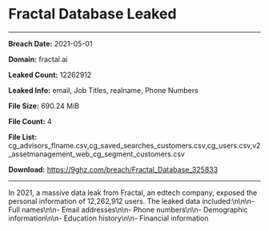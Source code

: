 # Fractal Database Leaked

------------
**Breach Date:** 2021-05-01

**Domain:** fractal.ai

**Leaked Count:** 12262912

**Leaked Info:** email, Job Titles, realname, Phone Numbers

**File Size:** 690.24 MiB

**File Count:** 4

**File List:** cg_advisors_flname.csv,cg_saved_searches_customers.csv,cg_users.csv,v2_assetmanagement_web_cg_segment_customers.csv

**Download:** https://9ghz.com/breach/Fractal_Database_325833

------------
In 2021, a massive data leak from Fractal, an edtech company, exposed the personal information of 12,262,912 users. The leaked data included:\n\n\n- Full names\n\n- Email addresses\n\n- Phone numbers\n\n- Demographic information\n\n- Education history\n\n- Financial information
